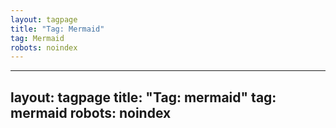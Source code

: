 ```yaml
---
layout: tagpage
title: "Tag: Mermaid"
tag: Mermaid
robots: noindex
---
```

---
layout: tagpage
title: "Tag: mermaid"
tag: mermaid
robots: noindex
---
